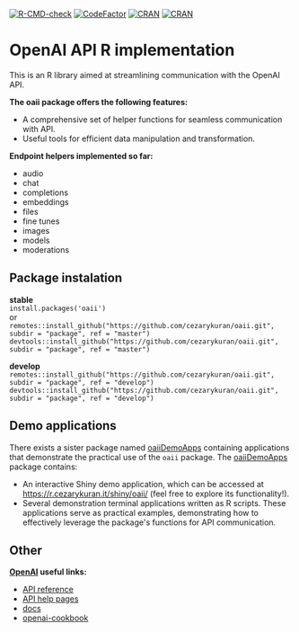<!-- badges: start -->
[![R-CMD-check](https://github.com/cezarykuran/oaii/actions/workflows/R-CMD-check.yaml/badge.svg)](https://github.com/cezarykuran/oaii/actions/workflows/R-CMD-check.yaml)
[![CodeFactor](https://www.codefactor.io/repository/github/cezarykuran/oaii/badge)](https://www.codefactor.io/repository/github/cezarykuran/oaii)
[![CRAN](https://www.r-pkg.org/badges/version/oaii)](https://cran.r-project.org/package=oaii)
[![CRAN](http://cranlogs.r-pkg.org/badges/last-month/oaii)](https://cran.r-project.org/package=oaii)
<!-- badges: end -->

# OpenAI API R implementation

This is an R library aimed at streamlining communication with the OpenAI API.

**The oaii package offers the following features:**

- A comprehensive set of helper functions for seamless communication with API.
- Useful tools for efficient data manipulation and transformation.

**Endpoint helpers implemented so far:**

- audio
- chat
- completions
- embeddings
- files
- fine tunes
- images
- models
- moderations

## Package instalation

**stable**  
`install.packages('oaii')`  
or  
`remotes::install_github("https://github.com/cezarykuran/oaii.git", subdir = "package", ref = "master")`  
`devtools::install_github("https://github.com/cezarykuran/oaii.git", subdir = "package", ref = "master")`

**develop**  
`remotes::install_github("https://github.com/cezarykuran/oaii.git", subdir = "package", ref = "develop")`  
`devtools::install_github("https://github.com/cezarykuran/oaii.git", subdir = "package", ref = "develop")`  

## Demo applications

There exists a sister package named [oaiiDemoApps](https://github.com/cezarykuran/oaiiDemoApps) containing applications that demonstrate the practical use of the `oaii` package.
The [oaiiDemoApps](https://github.com/cezarykuran/oaiiDemoApps) package contains:

- An interactive Shiny demo application, which can be accessed at https://r.cezarykuran.it/shiny/oaii/ (feel free to explore its functionality!).
- Several demonstration terminal applications written as R scripts. These applications serve as practical examples, demonstrating how to effectively leverage the package's functions for API communication.

## Other

**[OpenAI](https://openai.com/) useful links:**

- [API reference](https://platform.openai.com/docs/api-reference/)
- [API help pages](https://help.openai.com/en/collections/3675931-openai-api)
- [docs](https://platform.openai.com/docs/introduction)
- [openai-cookbook](https://github.com/openai/openai-cookbook/)
